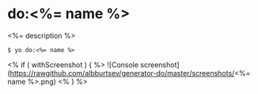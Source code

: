 # do:<%= name %>

<%= description %>

```
$ yo do:<%= name %>
```

<% if ( withScreenshot ) { %>
![Console screenshot](https://rawgithub.com/albburtsev/generator-do/master/screenshots/<%= name %>.png)
<% } %>